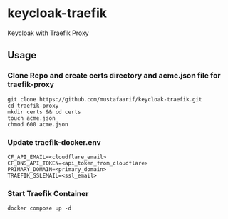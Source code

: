 # keycloak-traefik
Keycloak with Traefik Proxy

## Usage
### Clone Repo and create certs directory and acme.json file for traefik-proxy
```
git clone https://github.com/mustafaarif/keycloak-traefik.git
cd traefik-proxy
mkdir certs && cd certs
touch acme.json
chmod 600 acme.json
```
### Update traefik-docker.env
```
CF_API_EMAIL=<cloudflare_email>
CF_DNS_API_TOKEN=<api_token_from_cloudflare>
PRIMARY_DOMAIN=<primary_domain>
TRAEFIK_SSLEMAIL=<ssl_email>
```
### Start Traefik Container
```
docker compose up -d
```
